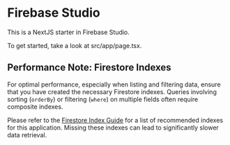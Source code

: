 
# Firebase Studio

This is a NextJS starter in Firebase Studio.

To get started, take a look at src/app/page.tsx.

## Performance Note: Firestore Indexes

For optimal performance, especially when listing and filtering data, ensure that you have created the necessary Firestore indexes. Queries involving sorting (`orderBy`) or filtering (`where`) on multiple fields often require composite indexes.

Please refer to the [Firestore Index Guide](./firestore.indexes.md) for a list of recommended indexes for this application. Missing these indexes can lead to significantly slower data retrieval.
